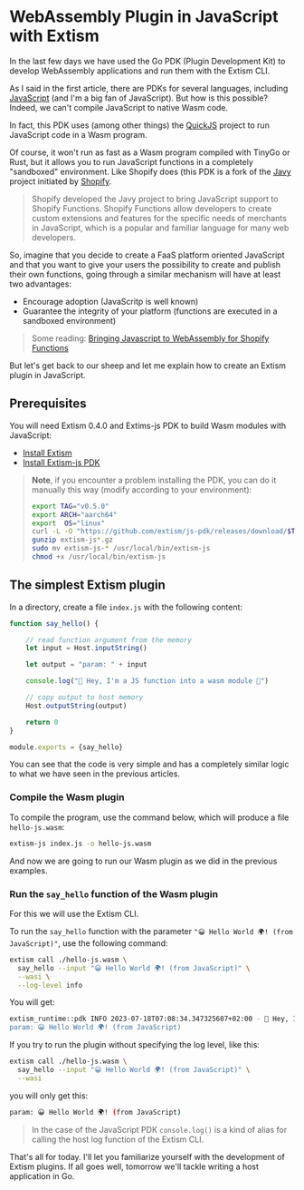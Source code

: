# WebAssembly Plugin in JavaScript with Extism

In the last few days we have used the Go PDK (Plugin Development Kit) to develop WebAssembly applications and run them with the Extism CLI.

As I said in the first article, there are PDKs for several languages, including [JavaScript](https://github.com/extism/js-pdk) (and I'm a big fan of JavaScript). But how is this possible? Indeed, we can't compile JavaScript to native Wasm code.

In fact, this PDK uses (among other things) the [QuickJS](https://bellard.org/quickjs/) project to run JavaScript code in a Wasm program.

Of course, it won't run as fast as a Wasm program compiled with TinyGo or Rust, but it allows you to run JavaScript functions in a completely "sandboxed" environment. Like Shopify does (this PDK is a fork of the [Javy](https://github.com/bytecodealliance/javy) project initiated by [Shopify](https://www.shopify.com/).

> Shopify developed the Javy project to bring JavaScript support to Shopify Functions. Shopify Functions allow developers to create custom extensions and features for the specific needs of merchants in JavaScript, which is a popular and familiar language for many web developers.

So, imagine that you decide to create a FaaS platform oriented JavaScript and that you want to give your users the possibility to create and publish their own functions, going through a similar mechanism will have at least two advantages:

- Encourage adoption (JavaScritp is well known)
- Guarantee the integrity of your platform (functions are executed in a sandboxed environment)

> Some reading: [Bringing Javascript to WebAssembly for Shopify Functions](https://shopify.engineering/javascript-in-webassembly-for-shopify-functions)

But let's get back to our sheep and let me explain how to create an Extism plugin in JavaScript.

## Prerequisites

You will need Extism 0.4.0 and Extims-js PDK to build Wasm modules with JavaScript:

  - [Install Extism](https://extism.org/docs/install)
  - [Install Extism-js PDK](https://extism.org/docs/write-a-plugin/js-pdk#how-to-install-and-use-the-extism-js-pdk)

> **Note**, if you encounter a problem installing the PDK, you can do it manually this way (modify according to your environment):
> ```bash
> export TAG="v0.5.0"
> export ARCH="aarch64"
> export  OS="linux"
> curl -L -O "https://github.com/extism/js-pdk/releases/download/$TAG/extism-js-$ARCH-$OS-$TAG.gz"
> gunzip extism-js*.gz
> sudo mv extism-js-* /usr/local/bin/extism-js
> chmod +x /usr/local/bin/extism-js
> ```

## The simplest Extism plugin

In a directory, create a file `index.js` with the following content:

```javascript
function say_hello() {

	// read function argument from the memory
	let input = Host.inputString()

	let output = "param: " + input

	console.log("👋 Hey, I'm a JS function into a wasm module 💜")

	// copy output to host memory
	Host.outputString(output)

	return 0
}

module.exports = {say_hello}
```

You can see that the code is very simple and has a completely similar logic to what we have seen in the previous articles.


### Compile the Wasm plugin

To compile the program, use the command below, which will produce a file `hello-js.wasm`:

```bash
extism-js index.js -o hello-js.wasm
```

And now we are going to run our Wasm plugin as we did in the previous examples.

### Run the `say_hello` function of the Wasm plugin

For this we will use the Extism CLI.

To run the `say_hello` function with the parameter `"😀 Hello World 🌍! (from JavaScript)"`, use the following command:

```bash
extism call ./hello-js.wasm \
  say_hello --input "😀 Hello World 🌍! (from JavaScript)" \
  --wasi \
  --log-level info
```

You will get:

```bash
extism_runtime::pdk INFO 2023-07-18T07:08:34.347325607+02:00 - 👋 Hey, I'm a JS function into a wasm module 💜
param: 😀 Hello World 🌍! (from JavaScript)
```

If you try to run the plugin without specifying the log level, like this:

```bash
extism call ./hello-js.wasm \
  say_hello --input "😀 Hello World 🌍! (from JavaScript)" \
  --wasi
```

you will only get this:

```bash
param: 😀 Hello World 🌍! (from JavaScript)
```

> In the case of the JavaScript PDK `console.log()` is a kind of alias for calling the host log function of the Extism CLI.


That's all for today. I'll let you familiarize yourself with the development of Extism plugins. If all goes well, tomorrow we'll tackle writing a host application in Go.